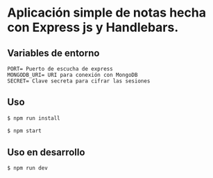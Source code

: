 # Aplicación simple de notas hecha con Express js y Handlebars.

## Variables de entorno
```
PORT= Puerto de escucha de express
MONGODB_URI= URI para conexión con MongoDB
SECRET= Clave secreta para cifrar las sesiones
```

## Uso
```bash
$ npm run install
```
```bash
$ npm start
```

## Uso en desarrollo
```bash
$ npm run dev
```